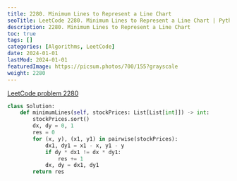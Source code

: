 ```yaml
---
title: 2280. Minimum Lines to Represent a Line Chart
seoTitle: LeetCode 2280. Minimum Lines to Represent a Line Chart | Python solution and explanation
description: 2280. Minimum Lines to Represent a Line Chart
toc: true
tags: []
categories: [Algorithms, LeetCode]
date: 2024-01-01
lastMod: 2024-01-01
featuredImage: https://picsum.photos/700/155?grayscale
weight: 2280
---
```


[LeetCode problem 2280](https://leetcode.com/problems/minimum-lines-to-represent-a-line-chart/)

```python
class Solution:
    def minimumLines(self, stockPrices: List[List[int]]) -> int:
        stockPrices.sort()
        dx, dy = 0, 1
        res = 0
        for (x, y), (x1, y1) in pairwise(stockPrices):
            dx1, dy1 = x1 - x, y1 - y
            if dy * dx1 != dx * dy1:
                res += 1
            dx, dy = dx1, dy1
        return res

```
